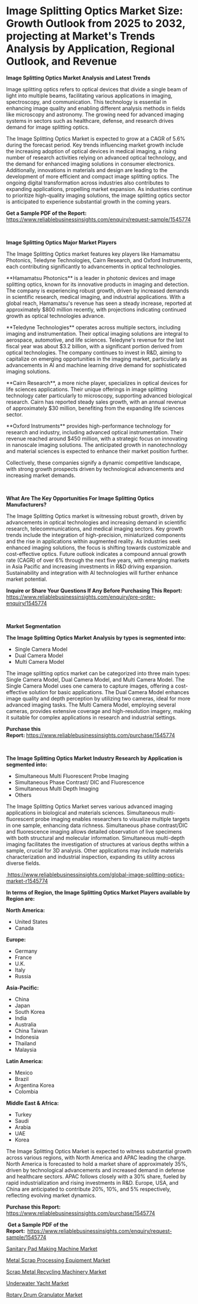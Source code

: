<p><h1>Image Splitting Optics Market Size: Growth Outlook from 2025 to 2032, projecting at Market's Trends Analysis by Application, Regional Outlook, and Revenue</h1></p><p><strong>Image Splitting Optics Market Analysis and Latest Trends</strong></p>
<p><p>Image splitting optics refers to optical devices that divide a single beam of light into multiple beams, facilitating various applications in imaging, spectroscopy, and communication. This technology is essential in enhancing image quality and enabling different analysis methods in fields like microscopy and astronomy. The growing need for advanced imaging systems in sectors such as healthcare, defense, and research drives demand for image splitting optics.</p><p>The Image Splitting Optics Market is expected to grow at a CAGR of 5.6% during the forecast period. Key trends influencing market growth include the increasing adoption of optical devices in medical imaging, a rising number of research activities relying on advanced optical technology, and the demand for enhanced imaging solutions in consumer electronics. Additionally, innovations in materials and design are leading to the development of more efficient and compact image splitting optics. The ongoing digital transformation across industries also contributes to expanding applications, propelling market expansion. As industries continue to prioritize high-quality imaging solutions, the image splitting optics sector is anticipated to experience substantial growth in the coming years.</p></p>
<p><strong>Get a Sample PDF of the Report:&nbsp;</strong> <a href="https://www.reliablebusinessinsights.com/enquiry/request-sample/1545774?utm_campaign=116&utm_medium=2&utm_source=Github&utm_content=ia&utm_term=08042025&utm_id=image-splitting-optics">https://www.reliablebusinessinsights.com/enquiry/request-sample/1545774</a></p>
<p>&nbsp;</p>
<p><strong>Image Splitting Optics Major Market Players</strong></p>
<p><p>The Image Splitting Optics market features key players like Hamamatsu Photonics, Teledyne Technologies, Cairn Research, and Oxford Instruments, each contributing significantly to advancements in optical technologies.</p><p>**Hamamatsu Photonics** is a leader in photonic devices and image splitting optics, known for its innovative products in imaging and detection. The company is experiencing robust growth, driven by increased demands in scientific research, medical imaging, and industrial applications. With a global reach, Hamamatsu's revenue has seen a steady increase, reported at approximately $800 million recently, with projections indicating continued growth as optical technologies advance.</p><p>**Teledyne Technologies** operates across multiple sectors, including imaging and instrumentation. Their optical imaging solutions are integral to aerospace, automotive, and life sciences. Teledyne's revenue for the last fiscal year was about $3.2 billion, with a significant portion derived from optical technologies. The company continues to invest in R&D, aiming to capitalize on emerging opportunities in the imaging market, particularly as advancements in AI and machine learning drive demand for sophisticated imaging solutions.</p><p>**Cairn Research**, a more niche player, specializes in optical devices for life sciences applications. Their unique offerings in image splitting technology cater particularly to microscopy, supporting advanced biological research. Cairn has reported steady sales growth, with an annual revenue of approximately $30 million, benefiting from the expanding life sciences sector.</p><p>**Oxford Instruments** provides high-performance technology for research and industry, including advanced optical instrumentation. Their revenue reached around $450 million, with a strategic focus on innovating in nanoscale imaging solutions. The anticipated growth in nanotechnology and material sciences is expected to enhance their market position further.</p><p>Collectively, these companies signify a dynamic competitive landscape, with strong growth prospects driven by technological advancements and increasing market demands.</p></p>
<p>&nbsp;</p>
<p><strong>What Are The Key Opportunities For Image Splitting Optics Manufacturers?</strong></p>
<p><p>The Image Splitting Optics market is witnessing robust growth, driven by advancements in optical technologies and increasing demand in scientific research, telecommunications, and medical imaging sectors. Key growth trends include the integration of high-precision, miniaturized components and the rise in applications within augmented reality. As industries seek enhanced imaging solutions, the focus is shifting towards customizable and cost-effective optics. Future outlook indicates a compound annual growth rate (CAGR) of over 6% through the next five years, with emerging markets in Asia Pacific and increasing investments in R&D driving expansion. Sustainability and integration with AI technologies will further enhance market potential.</p></p>
<p><strong>Inquire or Share Your Questions If Any Before Purchasing This Report:</strong> <a href="https://www.reliablebusinessinsights.com/enquiry/pre-order-enquiry/1545774?utm_campaign=116&utm_medium=2&utm_source=Github&utm_content=ia&utm_term=08042025&utm_id=image-splitting-optics">https://www.reliablebusinessinsights.com/enquiry/pre-order-enquiry/1545774</a></p>
<p>&nbsp;</p>
<p><strong>Market Segmentation</strong></p>
<p><strong>The Image Splitting Optics Market Analysis by types is segmented into:</strong></p>
<p><ul><li>Single Camera Model</li><li>Dual Camera Model</li><li>Multi Camera Model</li></ul></p>
<p><p>The image splitting optics market can be categorized into three main types: Single Camera Model, Dual Camera Model, and Multi Camera Model. The Single Camera Model uses one camera to capture images, offering a cost-effective solution for basic applications. The Dual Camera Model enhances image quality and depth perception by utilizing two cameras, ideal for more advanced imaging tasks. The Multi Camera Model, employing several cameras, provides extensive coverage and high-resolution imagery, making it suitable for complex applications in research and industrial settings.</p></p>
<p><strong>Purchase this Report:&nbsp;</strong><a href="https://www.reliablebusinessinsights.com/purchase/1545774?utm_campaign=116&utm_medium=2&utm_source=Github&utm_content=ia&utm_term=08042025&utm_id=image-splitting-optics">https://www.reliablebusinessinsights.com/purchase/1545774</a></p>
<p>&nbsp;</p>
<p><strong>The Image Splitting Optics Market Industry Research by Application is segmented into:</strong></p>
<p><ul><li>Simultaneous Multi Fluorescent Probe Imaging</li><li>Simultaneous Phase Contrast/ DIC and Fluorescence</li><li>Simultaneous Multi Depth Imaging</li><li>Others</li></ul></p>
<p><p>The Image Splitting Optics Market serves various advanced imaging applications in biological and materials sciences. Simultaneous multi-fluorescent probe imaging enables researchers to visualize multiple targets in one sample, enhancing data richness. Simultaneous phase contrast/DIC and fluorescence imaging allows detailed observation of live specimens with both structural and molecular information. Simultaneous multi-depth imaging facilitates the investigation of structures at various depths within a sample, crucial for 3D analysis. Other applications may include materials characterization and industrial inspection, expanding its utility across diverse fields.</p></p>
<p><a href="https://www.reliablebusinessinsights.com/global-image-splitting-optics-market-r1545774?utm_campaign=116&utm_medium=2&utm_source=Github&utm_content=ia&utm_term=08042025&utm_id=image-splitting-optics">&nbsp;https://www.reliablebusinessinsights.com/global-image-splitting-optics-market-r1545774</a></p>
<p><strong>In terms of Region, the Image Splitting Optics Market Players available by Region are:</strong></p>
<p>
    <p> <strong> North America: </strong>
        <ul>
            <li>United States</li>
            <li>Canada</li>
        </ul>
        </p> 
    <p> <strong> Europe: </strong>
        <ul>
            <li>Germany</li>
            <li>France</li>
            <li>U.K.</li>
            <li>Italy</li>
            <li>Russia</li>
        </ul>
        </p> 
    <p> <strong> Asia-Pacific: </strong>
        <ul>
            <li>China</li>
            <li>Japan</li>
            <li>South Korea</li>
            <li>India</li>
            <li>Australia</li>
            <li>China Taiwan</li>
            <li>Indonesia</li>
            <li>Thailand</li>
            <li>Malaysia</li>
        </ul>
        </p> 
    <p> <strong> Latin America: </strong>
        <ul>
            <li>Mexico</li>
            <li>Brazil</li>
            <li>Argentina Korea</li>
            <li>Colombia</li>
        </ul>
        </p> 
    <p> <strong> Middle East & Africa: </strong>
        <ul>
            <li>Turkey</li>
            <li>Saudi</li>
            <li>Arabia</li>
            <li>UAE</li>
            <li>Korea</li>
        </ul>
    </p>
    </p>
<p><p>The Image Splitting Optics Market is expected to witness substantial growth across various regions, with North America and APAC leading the charge. North America is forecasted to hold a market share of approximately 35%, driven by technological advancements and increased demand in defense and healthcare sectors. APAC follows closely with a 30% share, fueled by rapid industrialization and rising investments in R&D. Europe, USA, and China are anticipated to contribute 20%, 10%, and 5% respectively, reflecting evolving market dynamics.</p></p>
<p><strong>Purchase this Report: </strong><a href="https://www.reliablebusinessinsights.com/purchase/1545774?utm_campaign=116&utm_medium=2&utm_source=Github&utm_content=ia&utm_term=08042025&utm_id=image-splitting-optics">https://www.reliablebusinessinsights.com/purchase/1545774</a></p>
<p>&nbsp;<strong>Get a Sample PDF of the Report:&nbsp;&nbsp;</strong><a href="https://www.reliablebusinessinsights.com/enquiry/request-sample/1545774?utm_campaign=116&utm_medium=2&utm_source=Github&utm_content=ia&utm_term=08042025&utm_id=image-splitting-optics">https://www.reliablebusinessinsights.com/enquiry/request-sample/1545774</a></p>
<p><strong></strong></p>
<p><p><a href="https://github.com/darenph8er/Market-Research-Report-List-1/blob/main/sanitary-pad-making-machine-market.md?utm_campaign=116&utm_medium=2&utm_source=Github&utm_content=ia&utm_term=08042025&utm_id=image-splitting-optics">Sanitary Pad Making Machine Market</a></p><p><a href="https://github.com/osbornrdaflalo/Market-Research-Report-List-1/blob/main/metal-scrap-processing-equipment-market.md?utm_campaign=116&utm_medium=2&utm_source=Github&utm_content=ia&utm_term=08042025&utm_id=image-splitting-optics">Metal Scrap Processing Equipment Market</a></p><p><a href="https://github.com/hammelximalschid/Market-Research-Report-List-1/blob/main/scrap-metal-recycling-machinery-market.md?utm_campaign=116&utm_medium=2&utm_source=Github&utm_content=ia&utm_term=08042025&utm_id=image-splitting-optics">Scrap Metal Recycling Machinery Market</a></p><p><a href="https://github.com/ElviraLeka1962/Market-Research-Report-List-1/blob/main/underwater-yacht-market.md?utm_campaign=116&utm_medium=2&utm_source=Github&utm_content=ia&utm_term=08042025&utm_id=image-splitting-optics">Underwater Yacht Market</a></p><p><a href="https://github.com/rodinayygacklezi/Market-Research-Report-List-1/blob/main/rotary-drum-granulator-market.md?utm_campaign=116&utm_medium=2&utm_source=Github&utm_content=ia&utm_term=08042025&utm_id=image-splitting-optics">Rotary Drum Granulator Market</a></p></p>